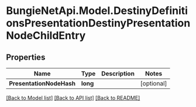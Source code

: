 # BungieNetApi.Model.DestinyDefinitionsPresentationDestinyPresentationNodeChildEntry
## Properties

Name | Type | Description | Notes
------------ | ------------- | ------------- | -------------
**PresentationNodeHash** | **long** |  | [optional] 

[[Back to Model list]](../README.md#documentation-for-models) [[Back to API list]](../README.md#documentation-for-api-endpoints) [[Back to README]](../README.md)

